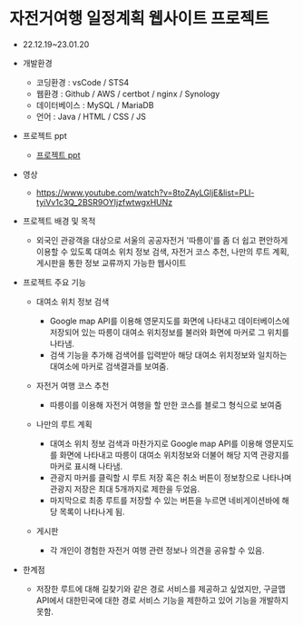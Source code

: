 # 자전거여행 일정계획 웹사이트 프로젝트
- 22.12.19~23.01.20
- 개발환경
   - 코딩환경 : vsCode / STS4
   - 웹환경 : Github / AWS / certbot / nginx / Synology
   - 데이터베이스 : MySQL / MariaDB
   - 언어 : Java / HTML / CSS / JS

- 프로젝트 ppt
    - [프로젝트 ppt](https://www.miricanvas.com/v/11qf3i5)
- 영상
    - https://www.youtube.com/watch?v=8toZAyLGljE&list=PLl-tyiVv1c3Q_2BSR9OYIjzfwtwgxHUNz

- 프로젝트 배경 및 목적
    - 외국인 관광객을 대상으로 서울의 공공자전거 '따릉이'를 좀 더 쉽고 편안하게 이용할 수 있도록 대여소 위치 정보 검색, 자전거 코스 추천, 나만의 루트 계획, 게시판을 통한 정보 교류까지 가능한 웹사이트

- 프로젝트 주요 기능
    - 대여소 위치 정보 검색
        - Google map API를 이용해 영문지도를 화면에 나타내고 데이터베이스에 저장되어 있는 따릉이 대여소 위치정보를 불러와 화면에 마커로 그 위치를 나타냄. 
        - 검색 기능을 추가해 검색어를 입력받아 해당 대여소 위치정보와 일치하는 대여소에 마커로 검색결과를 보여줌.

    - 자전거 여행 코스 추천
        - 따릉이를 이용해 자전거 여행을 할 만한 코스를 블로그 형식으로 보여줌

    - 나만의 루트 계획 
        - 대여소 위치 정보 검색과 마찬가지로 Google map API를 이용해 영문지도를 화면에 나타내고 따릉이 대여소 위치정보와 더불어 해당 지역 관광지를 마커로 표시해 나타냄. 
        - 관광지 마커를 클릭할 시 루트 저장 혹은 취소 버튼이 정보창으로 나타나며 관광지 저장은 최대 5개까지로 제한을 두었음. 
        - 마지막으로 최종 루트를 저장할 수 있는 버튼을 누르면 네비게이션바에 해당 목록이 나타나게 됨. 

    - 게시판
        - 각 개인이 경험한 자전거 여행 관련 정보나 의견을 공유할 수 있음.

- 한계점
    - 저장한 루트에 대해 길찾기와 같은 경로 서비스를 제공하고 싶었지만, 구글맵 API에서 대한민국에 대한 경로 서비스 기능을 제한하고 있어 기능을 개발하지 못함.